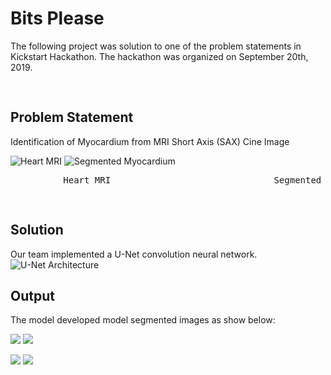 # Bits Please

The following project was solution to one of the problem statements in Kickstart Hackathon. The hackathon was organized on September 20th, 2019.
<pre>

</pre>
## Problem Statement

Identification of Myocardium from MRI Short Axis (SAX) Cine Image 

![Heart MRI](https://github.com/imhardikj/BitsPlease/blob/master/test_images/a.PNG)           ![Segmented Myocardium](https://github.com/imhardikj/BitsPlease/blob/master/test_images/b.PNG) 
<pre>          Heart MRI                               Segmented Myocardium</pre>
<pre>

</pre>
## Solution
Our team implemented a U-Net convolution neural network.
![U-Net Architecture](https://lh3.googleusercontent.com/proxy/OA_9DdrsMW9BbbPvMUZL6Nc5PWwRdqNAJKYcWYCSe06guGR6PbhWaVo8ZMDPaNDt_2_dqx9bgShY-WZV9sJIqn4kETsLyU2zSw)

## Output
The model developed model segmented images as show below:


![](https://github.com/imhardikj/BitsPlease/blob/master/test_images/9.png) ![](https://github.com/imhardikj/BitsPlease/blob/master/predictions/9_predict.png)

![](https://github.com/imhardikj/BitsPlease/blob/master/test_images/14.png) ![](https://github.com/imhardikj/BitsPlease/blob/master/predictions/14_predict.png)
